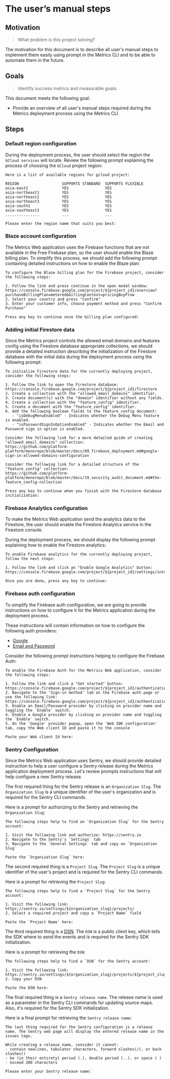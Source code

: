 # The user’s manual steps

## Motivation
> What problem is this project solving?

The motivation for this document is to describe all user's manual steps to implement them easily using prompt in the Metrics CLI and to be able to automate them in the future.

## Goals
> Identify success metrics and measurable goals.

This document meets the following goal:
 - Provide an overview of all user's manual steps required during the Metrics deployment process using the Metrics CLI.

## Steps

### Default region configuration

During the deployment process, the user should select the region the `GCloud services` will locate. Review the following prompt explaining the process of choosing the `GCloud` project region:

```text
Here is a list of available regions for gcloud project:

REGION                   SUPPORTS STANDARD  SUPPORTS FLEXIBLE
asia-east2               YES                YES
asia-northeast1          YES                YES
asia-northeast2          YES                YES
asia-northeast3          YES                YES
asia-south1              YES                YES
asia-southeast2          YES                YES
...............          ...                ...

Please enter the region name that suits you best:
```

### Blaze account configuration

The Metrics Web application uses the Firebase functions that are not available in the Free Firebase plan, so the user should enable the Blaze billing plan. 
To simplify this process, we should add the following prompt containing detailed instructions on how to enable the Blaze plan: 

```text
To configure the Blaze billing plan for the Firebase project, consider the following steps:

1. Follow the link and press continue in the open modal window: https://console.firebase.google.com/project/${project_id}/overview?purchaseBillingPlan=metered&billingContext=pricingBuyFlow
2. Select your country and press "Confirm"
3. Enter your customer info, choose payment method and press "Confirm Purchase"

Press any key to continue once the billing plan configured: 
```

### Adding initial Firestore data

Since the Metrics project controls the allowed email domains and features config using the Firestore database appropriate collections, 
we should provide a detailed instruction describing the initialization of the Firestore database with the initial data during the deployment process using the following prompt:

```text
To initialize Firestore data for the currently deploying project, consider the following steps:

1. Follow the link to open the Firestore database: https://console.firebase.google.com/project/${project_id}/firestore
2. Create a collection with the "allowed_email_domains" identifier.
3. Create document(s) with the "domain" identifier without any fields.
4. Create a collection with the "feature_config" identifier.
5. Create a document with the "feature_config" identifier.
6. Add the following boolean fields to the feature_config document:
   - "isDebugMenuEnabled" - Indicates whether the Debug Menu feature is enabled.
   - "isPasswordSignInOptionEnabled" - Indicates whether the Email and Password sign in option is enabled.

Consider the following link for a more detailed guide of creating "allowed_email_domains" collection: 
https://github.com/platform-platform/monorepo/blob/master/docs/09_firebase_deployment.md#google-sign-in-allowed-domains-configuration

Consider the following link for a detailed structure of the "feature_config" collection:
https://github.com/platform-platform/monorepo/blob/master/docs/19_security_audit_document.md#the-feature_config-collection

Press any key to continue when you finish with the Firestore database initialization:
```

### Firebase Analytics configuration

To make the Metrics Web application send the analytics data to the Firestore, the user should enable the Firestore Analytics service in the Firestore console. 

During the deployment process, we should display the following prompt explaining how to enable the Firestore analytics:

```text
To enable Firebase analytics for the currently deploying project, follow the next steps:

1. Follow the link and click an "Enable Google Analytics" button: https://console.firebase.google.com/project/${project_id}/settings/integrations/analytics

Once you are done, press any key to continue:
```

### Firebase auth configuration

To simplify the Firebase auth configuration, we are going to provide instructions on how to configure it for the Metrics application during the deployment process. 

These instructions will contain information on how to configure the following auth providers: 
- [Google](https://github.com/platform-platform/monorepo/blob/master/docs/09_firebase_deployment.md#firebase-google-sign-in-configuration)
- [Email and Password](https://github.com/platform-platform/monorepo/blob/master/docs/09_firebase_deployment.md#firebase-email-and-password-sign-in-configuration)

Consider the following prompt instructions helping to configure the Firebase Auth:

```text
To enable the Firebase Auth for the Metrics Web application, consider the following steps:

1. Follow the link and click a "Get started" button: https://console.firebase.google.com/project/${project_id}/authentication
2. Navigate to the 'Sign-in method' tab on the Firebase auth page or use the following link: https://console.firebase.google.com/project/${project_id}/authentication/providers
3. Enable an Email/Password provider by clicking on provider name and toggling the `Enable` switch.
4. Enable a Google provider by clicking on provider name and toggling the `Enable` switch.
5. On the 'Google' provider popup, open the 'Web SDK configuration' tab, copy the Web client ID and paste it to the console

Paste your Web client Id here:
```

### Sentry Configuration

Since the Metrics Web application uses Sentry, we should provide detailed instruction to help a user configure a Sentry release during the Metrics application deployment process.
Let's review prompts instructions that will help configure a new Sentry release.

The first required thing for the Sentry release is an `Organization Slug`. The `Organization Slug` is a unique identifier of the user's organization and is required for the Sentry CLI commands. 

Here is a prompt for authorizing to the Sentry and retrieving the `Organization Slug`:
```text
The following steps help to find an `Organization Slug` for the Sentry account:

1. Visit the following link and authorize: https://sentry.io
2. Navigate to the Sentry's `Settings` tab
3. Navigate to the `General Settings` tab and copy an `Organization Slug`

Paste the `Organization Slug` here:
```

The second required thing is a `Project Slug`. The `Project Slug` is a unique identifier of the user's project and is required for the Sentry CLI commands. 

Here is a prompt for retrieving the `Project Slug`:
```text
The following steps help to find a `Project Slug` for the Sentry account:

1. Visit the following link: https://sentry.io/settings/${organization_slug}/projects/
2. Select a required project and copy a `Project Name` field

Paste the `Project Name` here:
```

The third required thing is a [DSN](https://docs.sentry.io/product/sentry-basics/dsn-explainer/). The `DSN` is a public client key, which tells the SDK where to send the events and is required for the Sentry SDK initialization.

Here is a prompt for retrieving the `DSN`:
```text
The following steps help to find a `DSN` for the Sentry account:

1. Visit the following link: https://sentry.io/settings/${organization_slug}/projects/${project_slug}/keys/
2. Copy your DSN

Paste the DSN here:
```
The final required thing is a `Sentry release name`. The release name is used as a parameter in the Sentry CLI commands for updating source maps. Also, it's required for the Sentry SDK initialization.

Here is a final prompt for retrieving the `Sentry release name`:
```text
The last thing required for the Sentry configuration is a release name. The Sentry web page will display the entered release name in the issues tags.

While creating a release name, consider it cannot:  
- contain newlines, tabulator characters, forward slashes(/), or back slashes()
- be (in their entirety) period (.), double period (..), or space ( )
- exceed 200 characters

Please enter your Sentry release name:
```

